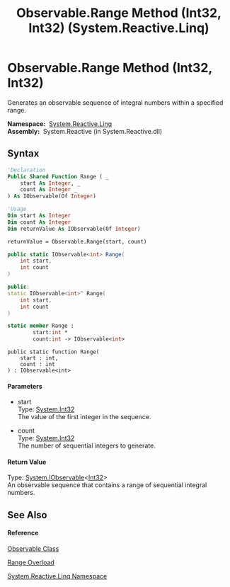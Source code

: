 ﻿---
title: Observable.Range Method (Int32, Int32) (System.Reactive.Linq)
TOCTitle: Range Method (Int32, Int32)
ms:assetid: M:System.Reactive.Linq.Observable.Range(System.Int32,System.Int32)
ms:mtpsurl: https://msdn.microsoft.com/en-us/library/system.reactive.linq.observable.range(v=VS.103)
ms:contentKeyID: 36068876
ms.date: 06/28/2011
mtps_version: v=VS.103
dev_langs:
- vb
- csharp
- c++
- fsharp
- jscript
---

# Observable.Range Method (Int32, Int32)

Generates an observable sequence of integral numbers within a specified range.

**Namespace:**  [System.Reactive.Linq](hh211929\(v=vs.103\).md)  
**Assembly:**  System.Reactive (in System.Reactive.dll)

## Syntax

``` vb
'Declaration
Public Shared Function Range ( _
    start As Integer, _
    count As Integer _
) As IObservable(Of Integer)
```

``` vb
'Usage
Dim start As Integer
Dim count As Integer
Dim returnValue As IObservable(Of Integer)

returnValue = Observable.Range(start, count)
```

``` csharp
public static IObservable<int> Range(
    int start,
    int count
)
```

``` c++
public:
static IObservable<int>^ Range(
    int start, 
    int count
)
```

``` fsharp
static member Range : 
        start:int * 
        count:int -> IObservable<int> 
```

``` jscript
public static function Range(
    start : int, 
    count : int
) : IObservable<int>
```

#### Parameters

  - start  
    Type: [System.Int32](https://msdn.microsoft.com/en-us/library/td2s409d)  
    The value of the first integer in the sequence.  

<!-- end list -->

  - count  
    Type: [System.Int32](https://msdn.microsoft.com/en-us/library/td2s409d)  
    The number of sequential integers to generate.  

#### Return Value

Type: [System.IObservable](https://msdn.microsoft.com/en-us/library/Dd990377)\<[Int32](https://msdn.microsoft.com/en-us/library/td2s409d)\>  
An observable sequence that contains a range of sequential integral numbers.  

## See Also

#### Reference

[Observable Class](hh244252\(v=vs.103\).md)

[Range Overload](hh229377\(v=vs.103\).md)

[System.Reactive.Linq Namespace](hh211929\(v=vs.103\).md)

